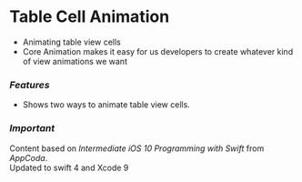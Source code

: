 # Table Cell Animation

- Animating table view cells
- Core Animation makes it easy for us developers to create whatever kind of view animations we want

### *Features*
- Shows two ways to animate table view cells.

### *Important*
Content based on *Intermediate iOS 10 Programming with Swift* from *AppCoda*.
<br />Updated to swift 4 and Xcode 9

